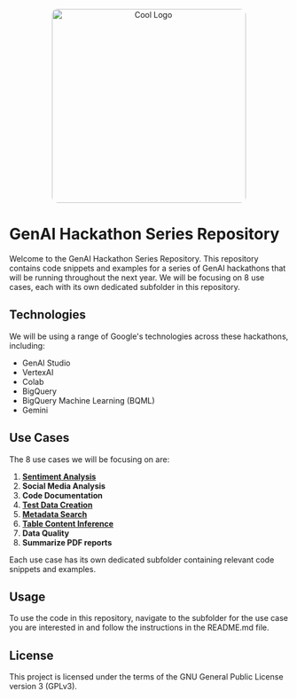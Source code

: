 <p align="center">
<img src="https://github.com/andrewankenobi/DataGenAIHackaton/blob/main/logo.png" width="350" height="350" alt="Cool Logo" style="border-radius: 10px;">
</p>

# GenAI Hackathon Series Repository

Welcome to the GenAI Hackathon Series Repository. This repository contains code snippets and examples for a series of GenAI hackathons that will be running throughout the next year. We will be focusing on 8 use cases, each with its own dedicated subfolder in this repository.

## Technologies

We will be using a range of Google's technologies across these hackathons, including:

- GenAI Studio
- VertexAI
- Colab
- BigQuery
- BigQuery Machine Learning (BQML)
- Gemini

## Use Cases

The 8 use cases we will be focusing on are:

1. [**Sentiment Analysis**](https://github.com/andrewankenobi/DataGenAIHackaton/tree/main/1.Sentiment%20Analysis)
2. **Social Media Analysis**
3. **Code Documentation**
4. [**Test Data Creation**](https://github.com/andrewankenobi/DataGenAIHackaton/tree/main/4.Test%20Data%20Creation)
5. [**Metadata Search**](https://github.com/andrewankenobi/DataGenAIHackaton/tree/main/5.Metadata%20Search)
6. [**Table Content Inference**](https://github.com/andrewankenobi/DataGenAIHackaton/tree/main/6.Table%20Content%20Inference)
7. **Data Quality**
8. **Summarize PDF reports**

Each use case has its own dedicated subfolder containing relevant code snippets and examples.

## Usage

To use the code in this repository, navigate to the subfolder for the use case you are interested in and follow the instructions in the README.md file.


## License

This project is licensed under the terms of the GNU General Public License version 3 (GPLv3).
